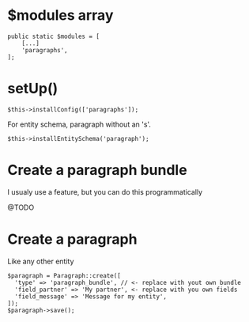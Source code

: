 # $modules array

```
public static $modules = [
    [...]
    'paragraphs',
];
```

# setUp()

```
$this->installConfig(['paragraphs']);
```

For entity schema, paragraph without an 's'.

```
$this->installEntitySchema('paragraph');
```

# Create a paragraph bundle

I usualy use a feature, but you can do this programmatically

@TODO

# Create a paragraph

Like any other entity

```
$paragraph = Paragraph::create([
  'type' => 'paragraph_bundle', // <- replace with yout own bundle
  'field_partner' => 'My partner', <- replace with you own fields
  'field_message' => 'Message for my entity',
]);
$paragraph->save();
```
